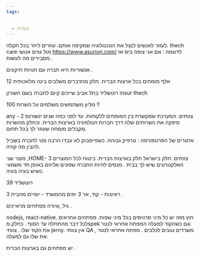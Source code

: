 ```yaml
---
tags:
  
  
  - משרות
---
```


לעזור לאנשים לנצל את הטכנולוגיה שמקיפה אותם.
עוזרים ליוזר בכל תקלה.
thech care מול גורם אנושי
https://www.asurion.com/
לדוגמה : 
אם אני צופה ביס אז מסבירים מה לעשות . 

אנשוריות היא חברה עם חנויות תיקונים . 

12 אלף מומחים בכל ארצות הברית. חלק מהדברים משלבים בינה מלאכותית

רוטשליד בתל אביב
שייכים קיום לחברה בשם השורון insur thech

100 מליון משתמשים משלמים על השרות !!

any - 2 צוותים. 
המערכת שמקשרת בין המומחים ללקוחות.
עד לפני כמה שנים ינשורנס סיפקה את השרותים שלה דרך חברות הטלפוניה בארצות הברית. וכחלק מהשרות מקבלים מומחה שעוזר לך בכל תחום. 

אתגרים של הפרטפורמה : 
טרפיק גבוהה. כשפייסבוק לא עבדו הרבה פנוי לחברה בשביל להבין מה קורה.


מוצר שני ,HOME- 3 צוותים. חלק בישראל חלק בארצות הברית. ביטוח לכל המוצרים האלקטרונים שיש לך בבית . מנסים להיות החברה שפונים אליהם באופן חד משמעי כשיש בעיה בעיה. 

רוטשליד 39 

3 ראיונות - קוד, אר
3 ימים מהמשרד - יומיים מהבית . 

גיל ,וגיורה מפתחים מראיינים . 

nodejs, react-native. חוץ מזה יש כל מיני סרוויסים בכל מיני שפות. 
מפתחים אחראים לכל דבר מהתחלה עד הסוף . כחלק מspek וגם כשהקוד למעלה המפתח אחראי לנטר את הקוד שלו . 
צוותי jerny. אין צוותי QA , משרדים טובים לכלבים . מפתח אחראי לנטר את שלו גם למעלה. 

יש מפתחים גם בארצות הברית . 
